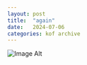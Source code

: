 ```yaml
---
layout:	post
title:	"again"
date:	2024-07-06
categories:	kof archive
---
```


![Image Alt](https://k0f.github.io/assets/again)